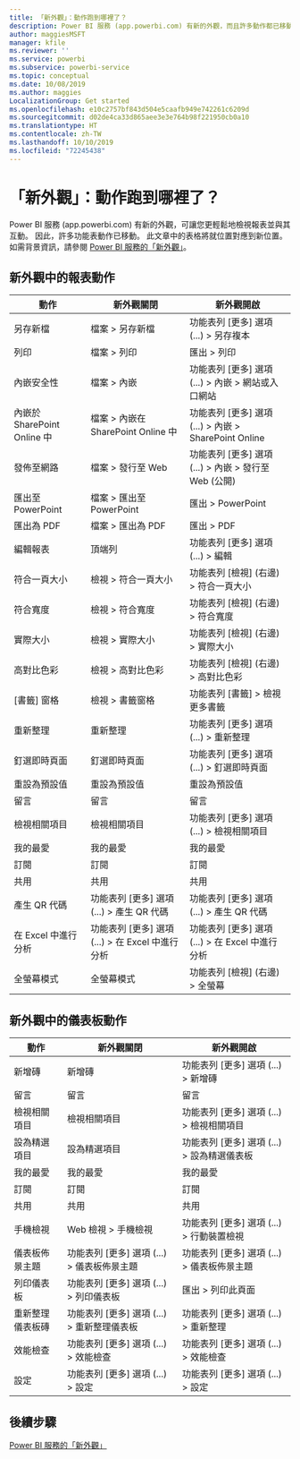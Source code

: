 ```yaml
---
title: 「新外觀」：動作跑到哪裡了？
description: Power BI 服務 (app.powerbi.com) 有新的外觀，而且許多動作都已移動。 此文章包含對應就位置到新位置的圖表。
author: maggiesMSFT
manager: kfile
ms.reviewer: ''
ms.service: powerbi
ms.subservice: powerbi-service
ms.topic: conceptual
ms.date: 10/08/2019
ms.author: maggies
LocalizationGroup: Get started
ms.openlocfilehash: e10c2757bf843d504e5caafb949e742261c6209d
ms.sourcegitcommit: d02de4ca33d865aee3e3e764b98f221950cb0a10
ms.translationtype: HT
ms.contentlocale: zh-TW
ms.lasthandoff: 10/10/2019
ms.locfileid: "72245438"
---
```

# <a name="the-new-look-where-did-the-actions-go"></a>「新外觀」：動作跑到哪裡了？

Power BI 服務 (app.powerbi.com) 有新的外觀，可讓您更輕鬆地檢視報表並與其互動。 因此，許多功能表動作已移動。 此文章中的表格將就位置對應到新位置。 如需背景資訊，請參閱 [Power BI 服務的「新外觀」](service-new-look.md)。

## <a name="report-actions-in-the-new-look"></a>新外觀中的報表動作

|動作  |新外觀關閉  |新外觀開啟  |
|---------|---------|---------|
| 另存新檔 | 檔案 > 另存新檔  | 功能表列 [更多] 選項 (...) > 另存複本 |
| 列印 | 檔案 > 列印 | 匯出 > 列印 |
| 內嵌安全性 | 檔案 > 內嵌 | 功能表列 [更多] 選項 (...) > 內嵌 > 網站或入口網站 |
| 內嵌於 SharePoint Online 中 | 檔案 > 內嵌在 SharePoint Online 中 | 功能表列 [更多] 選項 (...) > 內嵌 > SharePoint Online |
| 發佈至網路 | 檔案 > 發行至 Web | 功能表列 [更多] 選項 (...) > 內嵌 > 發行至 Web (公開) |
| 匯出至 PowerPoint | 檔案 > 匯出至 PowerPoint | 匯出 > PowerPoint |
| 匯出為 PDF | 檔案 > 匯出為 PDF | 匯出 > PDF |
|編輯報表  | 頂端列   | 功能表列 [更多] 選項 (...) > 編輯 |
| 符合一頁大小 | 檢視 > 符合一頁大小 | 功能表列 [檢視] \(右邊\) > 符合一頁大小 |
| 符合寬度 | 檢視 > 符合寬度 | 功能表列 [檢視] \(右邊\) > 符合寬度 |
| 實際大小 | 檢視 > 實際大小 | 功能表列 [檢視] \(右邊\) > 實際大小 |
| 高對比色彩 | 檢視 > 高對比色彩 | 功能表列 [檢視] \(右邊\) > 高對比色彩 |
| [書籤] 窗格 | 檢視 > 書籤窗格 |  功能表列 [書籤] > 檢視更多書籤 |
| 重新整理 | 重新整理 | 功能表列 [更多] 選項 (...) > 重新整理 |
| 釘選即時頁面 | 釘選即時頁面 | 功能表列 [更多] 選項 (...) > 釘選即時頁面 |
| 重設為預設值 | 重設為預設值 | 重設為預設值 |
| 留言 | 留言 | 留言 |
| 檢視相關項目 | 檢視相關項目 | 功能表列 [更多] 選項 (...) > 檢視相關項目 |
| 我的最愛 | 我的最愛 | 我的最愛 |
| 訂閱 | 訂閱 |訂閱 |
| 共用 | 共用 | 共用 |
| 產生 QR 代碼 | 功能表列 [更多] 選項 (...) > 產生 QR 代碼 | 功能表列 [更多] 選項 (...) > 產生 QR 代碼 |
| 在 Excel 中進行分析 | 功能表列 [更多] 選項 (...) > 在 Excel 中進行分析 | 功能表列 [更多] 選項 (...) > 在 Excel 中進行分析 |
| 全螢幕模式 | 全螢幕模式 | 功能表列 [檢視] \(右邊\) > 全螢幕 |

## <a name="dashboard-actions-in-the-new-look"></a>新外觀中的儀表板動作

|動作  |新外觀關閉  |新外觀開啟  |
|---------|---------|---------|
| 新增磚 | 新增磚 | 功能表列 [更多] 選項 (...) > 新增磚 |
| 留言 | 留言 | 留言 |
| 檢視相關項目 | 檢視相關項目 | 功能表列 [更多] 選項 (...) > 檢視相關項目 |
| 設為精選項目 | 設為精選項目| 功能表列 [更多] 選項 (...) > 設為精選儀表板|
| 我的最愛 | 我的最愛 | 我的最愛 |
| 訂閱 | 訂閱 |訂閱 |
| 共用 | 共用 | 共用 |
| 手機檢視 | Web 檢視 > 手機檢視 | 功能表列 [更多] 選項 (...) > 行動裝置檢視 |
| 儀表板佈景主題 | 功能表列 [更多] 選項 (...) > 儀表板佈景主題 | 功能表列 [更多] 選項 (...) > 儀表板佈景主題 |
| 列印儀表板 | 功能表列 [更多] 選項 (...) > 列印儀表板 | 匯出 > 列印此頁面 |
| 重新整理儀表板磚 | 功能表列 [更多] 選項 (...) > 重新整理儀表板 | 功能表列 [更多] 選項 (...) > 重新整理 |
| 效能檢查 | 功能表列 [更多] 選項 (...) > 效能檢查 | 功能表列 [更多] 選項 (...) > 效能檢查 |
| 設定 | 功能表列 [更多] 選項 (...) > 設定 | 功能表列 [更多] 選項 (...) > 設定 |

## <a name="next-steps"></a>後續步驟

[Power BI 服務的「新外觀」](service-new-look.md)
